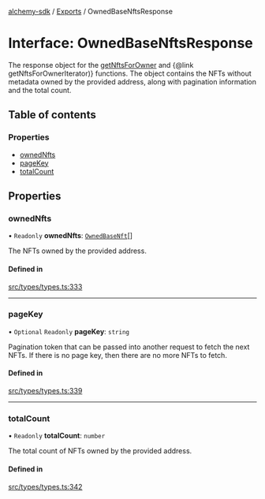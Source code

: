 [alchemy-sdk](../README.md) / [Exports](../modules.md) / OwnedBaseNftsResponse

# Interface: OwnedBaseNftsResponse

The response object for the [getNftsForOwner](../classes/NftNamespace.md#getnftsforowner) and
{@link getNftsForOwnerIterator)} functions. The object contains the NFTs
without metadata owned by the provided address, along with pagination
information and the total count.

## Table of contents

### Properties

- [ownedNfts](OwnedBaseNftsResponse.md#ownednfts)
- [pageKey](OwnedBaseNftsResponse.md#pagekey)
- [totalCount](OwnedBaseNftsResponse.md#totalcount)

## Properties

### ownedNfts

• `Readonly` **ownedNfts**: [`OwnedBaseNft`](OwnedBaseNft.md)[]

The NFTs owned by the provided address.

#### Defined in

[src/types/types.ts:333](https://github.com/alchemyplatform/alchemy-sdk-js/blob/fd39d10/src/types/types.ts#L333)

___

### pageKey

• `Optional` `Readonly` **pageKey**: `string`

Pagination token that can be passed into another request to fetch the next
NFTs. If there is no page key, then there are no more NFTs to fetch.

#### Defined in

[src/types/types.ts:339](https://github.com/alchemyplatform/alchemy-sdk-js/blob/fd39d10/src/types/types.ts#L339)

___

### totalCount

• `Readonly` **totalCount**: `number`

The total count of NFTs owned by the provided address.

#### Defined in

[src/types/types.ts:342](https://github.com/alchemyplatform/alchemy-sdk-js/blob/fd39d10/src/types/types.ts#L342)
